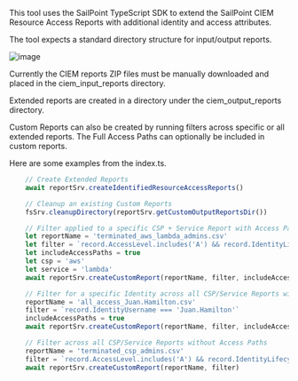 This tool uses the SailPoint TypeScript SDK to extend the SailPoint CIEM Resource Access Reports with additional identity and access attributes.

The tool expects a standard directory structure for input/output reports.

![image](https://github.com/mostafa-helmy-sp/isc-ciem-governance-framework/assets/88710756/1f398bcf-15f4-462c-baf4-137e06e72b8c)

Currently the CIEM reports ZIP files must be manually downloaded and placed in the ciem_input_reports directory.

Extended reports are created in a directory under the ciem_output_reports directory.

Custom Reports can also be created by running filters across specific or all extended reports. The Full Access Paths can optionally be included in custom reports.

Here are some examples from the index.ts.

```typescript
    // Create Extended Reports
    await reportSrv.createIdentifiedResourceAccessReports()

    // Cleanup an existing Custom Reports
    fsSrv.cleanupDirectory(reportSrv.getCustomOutputReportsDir())

    // Filter applied to a specific CSP + Service Report with Access Paths included
    let reportName = 'terminated_aws_lambda_admins.csv'
    let filter = `record.AccessLevel.includes('A') && record.IdentityLifecycleState === 'inactive'`
    let includeAccessPaths = true
    let csp = 'aws'
    let service = 'lambda'
    await reportSrv.createCustomReport(reportName, filter, includeAccessPaths, csp, service)

    // Filter for a specific Identity across all CSP/Service Reports without Access Paths
    reportName = 'all_access_Juan.Hamilton.csv'
    filter = `record.IdentityUsername === 'Juan.Hamilton'`
    includeAccessPaths = true
    await reportSrv.createCustomReport(reportName, filter, includeAccessPaths)

    // Filter across all CSP/Service Reports without Access Paths
    reportName = 'terminated_csp_admins.csv'
    filter = `record.AccessLevel.includes('A') && record.IdentityLifecycleState === 'inactive'`
    await reportSrv.createCustomReport(reportName, filter)
```
